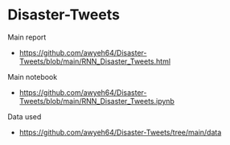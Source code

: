 # Disaster-Tweets

Main report
- https://github.com/awyeh64/Disaster-Tweets/blob/main/RNN_Disaster_Tweets.html

Main notebook
- https://github.com/awyeh64/Disaster-Tweets/blob/main/RNN_Disaster_Tweets.ipynb

Data used
- https://github.com/awyeh64/Disaster-Tweets/tree/main/data
